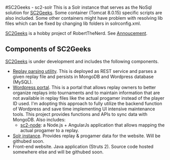 #SC2Geeks - sc2-solr
This is a Solr instance that serves as the NoSql solution for [SC2Geeks](http://www.sc2geeks.com). Some container (Tomcat 8.0.15) specific scripts are also included. Some other containers might have problem with resolving lib files which can be fixed by changing lib folders in solrconfig.xml.

[SC2Geeks](http://www.sc2geeks.com) is a hobby project of RobertTheNerd. See [Annoucement](http://www.teamliquid.net/forum/starcraft-2/470736-sc2geekscom-yet-another-starcraft-ii-replay-site).

## Components of SC2Geeks
[SC2Geeks](http://www.sc2geeks.com) is under development and includes the following components.
* [Replay parsing utility](https://github.com/RobertTheNerd/sc2-python). This is deployed as REST service and parses a given replay file and persists in MongoDB and Wordpress database (MySQL).
* [Wordpress portal](https://github.com/RobertTheNerd/wp-sc2). This is a portal that allows replay owners to better organize replays into tournaments and to maintain information that are not available in replay files like the actual progamer instead of the player ID used. I'm adopting this approach to fully utilize the backend function of Wordpress and save time implementing UI intensive maintenance tools. This project provides functions and APIs to sync data with MongoDB. Also includes:
  * [sc2-node](https://github.com/RobertTheNerd/sc2-node): a Node.js + AngularJs application that allows mapping the actual progamer to a replay. 
* [Solr instance](https://github.com/RobertTheNerd/sc2-solr). Provides replay & progamer data for the website. Will be githubed soon.
* Front-end website. Java application (Struts 2). Source code hosted somewhere else and will be githubed soon.
